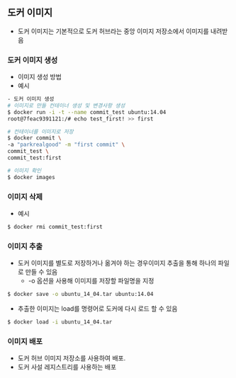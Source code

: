 ## 도커 이미지
- 도커 이미지는 기본적으로 도커 허브라는 중앙 이미지 저장소에서 이미지를 내려받음

### 도커 이미지 생성
- 이미지 생성 방법
- 예시
```bash
- 도커 이미지 생성
# 이미지로 만들 컨테이너 생성 및 변경사항 생성
$ docker run -i -t --name commit_test ubuntu:14.04
root@7feac9391121:/# echo test_first! >> first

# 컨테이너를 이미지로 저장
$ docker commit \
-a "parkrealgood" -m "first commit" \
commit_test \
commit_test:first

# 이미지 확인
$ docker images
```

### 이미지 삭제
- 예시
```bash
$ docker rmi commit_test:first
```

### 이미지 추출
- 도커 이미지를 별도로 저장하거나 옮겨야 하는 경우이미지 추출을 통해 하나의 파일로 만들 수 있음
  - -o 옵션을 사용해 이미지를 저장할 파일명을 지정 
```bash
$ docker save -o ubuntu_14_04.tar ubuntu:14.04
```
- 추출한 이미지는 load를 명령어로 도커에 다시 로드 할 수 있음
```bash
$ docker load -i ubuntu_14_04.tar
```

### 이미지 배포
- 도커 허브 이미지 저장소를 사용하여 배포.
- 도커 사설 레지스트리를 사용하는 배포